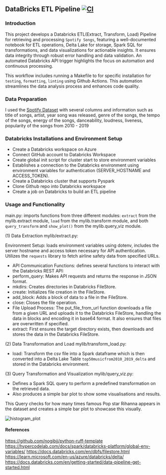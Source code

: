 ## DataBricks ETL Pipeline [![CI](https://github.com/Keonnartey/databricks_project/actions/workflows/ci.yml/badge.svg)](https://github.com/Keonnartey/databricks_project/actions/workflows/ci.yml)


### Introduction
This project develops a Databricks ETL(Extract, Transform, Load) Pipeline for retrieving and processing `Spotify Songs`, featuring a well-documented notebook for ETL operations, Delta Lake for storage, Spark SQL for transformations, and data visualizations for actionable insights.
It ensures data integrity through robust error handling and data validation. 
An automated Databricks API trigger highlights the focus on automation and continuous processing.

This workflow includes running a Makefile to for specific installation for `testing`, `formatting`, `linting` using Github Actions. This automation streamlines the data analysis process and enhances code quality.

### Data Preparation

I used the [Spotify Dataset](https://gist.githubusercontent.com/rioto9858/ff72b72b3bf5754d29dd1ebf898fc893/raw/1164a139a780b0826faef36c865da65f2d3573e0/top50MusicFrom2010-2019.csv) with several columns and information such as title of songs, artist, year song was released, genre of the songs, the tempo of the songs, energy of the songs, danceability, loudness, liveness, popularity of the songs from 2010 - 2019

### Databricks Installations and Environment Setup

- Create a Databricks workspace on Azure
- Connect GitHub account to Databricks Workspace
- Create global init script for cluster start to store environment variables
- Establishes a connection to the Databricks environment using environment variables for authentication (SERVER_HOSTNAME and ACCESS_TOKEN).
- Create a Databricks cluster that supports Pyspark
- Clone Github repo into Databricks workspace
- Create a job on Databricks to build an ETL pipeline

### Usage and Functionality

main.py: imports functions from three different modules: `extract` from the mylib.extract module, `load` from the mylib.transform module, and both `query_transform` and `show_plot()` from the mylib.query_viz module.

(1) Data Extraction mylib/extract.py:

Environment Setup: loads environment variables using dotenv, includes the server hostname and access token necessary for API authentication.
Utilizes the `requests` library to fetch airline safety data from specified URLs.
- API Communication Functions: defines several functions to interact with the Databricks REST API:
- perform_query: Makes API requests and returns the response in JSON format.
- mkdirs: Creates directories in Databricks FileStore.
- create: Initializes file creation in the FileStore.
- add_block: Adds a block of data to a file in the FileStore.
- close: Closes the file operation.
- File Upload Process: The put_file_from_url function downloads a file from a given URL and uploads it to the Databricks FileStore, handling the data in blocks and encoding it in base64 format. It also ensures that files are overwritten if specified.
- extract: First ensures the target directory exists, then downloads and stores the data in the Databricks FileStore.

(2) Data Transformation and Load mylib/transform_load.py:

- load: Transform the csv file into a Spark dataframe which is then converted into a Delta Lake Table `top50musicfrom2010_2019_delta` and stored in the Databricks environment.

(3) Query Transformation and Visualization mylib/query_viz.py:

- Defines a Spark SQL query to perform a predefined transformation on the retrieved data.
- Also produces a simple bar plot to show some visualisations and results.

This Query checks for how many times famous Pop star Rihanna appears in the dataset and creates a simple bar plot to showcase this visually.
  
![histogram_plot](https://github.com/Keonnartey/databricks_project/assets/125210401/2583ad2b-30c0-4c04-8b51-4e6cc0fbdc6b)



#### References

https://github.com/nogibjj/python-ruff-template
https://hypercodelab.com/docs/spark/databricks-platform/global-env-variables/
https://docs.databricks.com/en/dbfs/filestore.html
https://learn.microsoft.com/en-us/azure/databricks/delta/
https://docs.databricks.com/en/getting-started/data-pipeline-get-started.html

